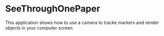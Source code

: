 # SeeThroughOnePaper

This application shows how to use a camera to tracke markers and render objects in your computer screen.


